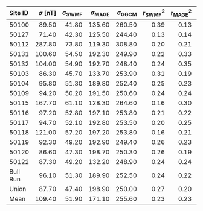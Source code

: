| Site ID   |   $\sigma$ [nT] |   $\sigma_\text{SWMF}$ |   $\sigma_\text{MAGE}$ |   $\sigma_\text{GGCM}$ |   $\text{r}^2_\text{SWMF}$ |   $\text{r}^2_\text{MAGE}$ |   $\text{r}^2_\text{GGCM}$ |   $\text{pe}_\text{SWMF}$ |   $\text{pe}_\text{MAGE}$ |   $\text{pe}_\text{GGCM}$ |
|:----------|----------------:|-----------------------:|-----------------------:|-----------------------:|---------------------------:|---------------------------:|---------------------------:|--------------------------:|--------------------------:|--------------------------:|
| 50100     |           89.50 |                  41.80 |                 135.60 |                 260.50 |                       0.39 |                       0.13 |                       0.09 |                     -2.42 |                     -1.87 |                     -7.63 |
| 50127     |           71.40 |                  42.30 |                 125.50 |                 244.40 |                       0.13 |                       0.14 |                       0.05 |                     -4.84 |                     -2.35 |                    -10.79 |
| 50112     |          287.80 |                  73.80 |                 119.30 |                 308.80 |                       0.20 |                       0.21 |                       0.03 |                     -0.53 |                      0.12 |                     -0.78 |
| 50131     |          100.60 |                  54.50 |                 192.30 |                 249.90 |                       0.22 |                       0.33 |                       0.10 |                     -1.38 |                     -3.90 |                     -5.15 |
| 50132     |          104.00 |                  54.90 |                 192.70 |                 248.40 |                       0.24 |                       0.35 |                       0.10 |                     -1.31 |                     -3.32 |                     -4.72 |
| 50103     |           86.30 |                  45.70 |                 133.70 |                 253.90 |                       0.31 |                       0.19 |                       0.06 |                     -2.20 |                     -1.99 |                     -8.26 |
| 50104     |           95.80 |                  51.30 |                 189.80 |                 252.40 |                       0.25 |                       0.23 |                       0.05 |                     -2.00 |                     -4.00 |                     -6.23 |
| 50109     |           94.20 |                  50.20 |                 191.50 |                 250.60 |                       0.24 |                       0.24 |                       0.05 |                     -1.92 |                     -4.60 |                     -6.48 |
| 50115     |          167.70 |                  61.10 |                 128.30 |                 264.60 |                       0.16 |                       0.30 |                       0.04 |                     -0.86 |                      0.24 |                     -1.88 |
| 50116     |           97.20 |                  52.80 |                 197.10 |                 253.80 |                       0.21 |                       0.22 |                       0.03 |                     -1.70 |                     -5.21 |                     -6.54 |
| 50117     |           94.70 |                  52.10 |                 192.80 |                 253.50 |                       0.20 |                       0.25 |                       0.02 |                     -1.61 |                     -3.91 |                     -7.26 |
| 50118     |          121.00 |                  57.20 |                 197.20 |                 253.80 |                       0.16 |                       0.21 |                       0.03 |                     -1.25 |                     -2.69 |                     -3.88 |
| 50119     |           92.30 |                  49.20 |                 192.90 |                 249.40 |                       0.26 |                       0.23 |                       0.06 |                     -1.88 |                     -5.33 |                     -6.73 |
| 50120     |           86.60 |                  47.30 |                 198.70 |                 250.30 |                       0.26 |                       0.19 |                       0.04 |                     -2.17 |                     -8.04 |                     -8.06 |
| 50122     |           87.30 |                  49.20 |                 132.20 |                 248.90 |                       0.24 |                       0.24 |                       0.04 |                     -2.03 |                     -1.77 |                     -7.90 |
| Bull Run  |           96.10 |                  51.30 |                 189.90 |                 252.50 |                       0.24 |                       0.22 |                       0.05 |                     -2.07 |                     -3.91 |                     -6.22 |
| Union     |           87.70 |                  47.40 |                 198.90 |                 250.00 |                       0.27 |                       0.20 |                       0.05 |                     -2.16 |                     -7.75 |                     -7.72 |
| Mean      |          109.40 |                  51.90 |                 171.10 |                 255.60 |                       0.23 |                       0.23 |                       0.05 |                     -1.90 |                     -3.55 |                     -6.25 |
